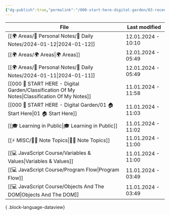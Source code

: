 ```yaml
---
{"dg-publish":true,"permalink":"/000-start-here-digital-garden/03-recently-edited-notes/","dgPassFrontmatter":true,"noteIcon":"3","created":"2023-12-14T09:05:52.599+05:30","updated":"2023-12-14T09:12:44.868+05:30"}
---
```


| File                                                                                             | Last modified      |
| ------------------------------------------------------------------------------------------------ | ------------------ |
| [[🌍 Areas/📧 Personal Notes/📓 Daily Notes/2024-01-12\|2024-01-12]]                          | 12.01.2024 - 10:10 |
| [[🌍 Areas/🌍 Areas\|🌍 Areas]]                                                               | 12.01.2024 - 05:49 |
| [[🌍 Areas/📧 Personal Notes/📓 Daily Notes/2024-01-11\|2024-01-11]]                          | 12.01.2024 - 05:49 |
| [[000 🏡 START HERE - Digital Garden/Classification Of My Notes\|Classification Of My Notes]] | 11.01.2024 - 11:58 |
| [[000 🏡 START HERE - Digital Garden/01 🏠 Start Here\|01 🏠 Start Here]]                     | 11.01.2024 - 11:03 |
| [[🎓 Learning in Public\|🎓 Learning in Public]]                                              | 11.01.2024 - 11:02 |
| [[⚡ MISC/✍🏻 Note Topics\|✍🏻 Note Topics]]                                                   | 11.01.2024 - 11:00 |
| [[💻 JavaScript Course/Variables & Values\|Variables & Values]]                               | 11.01.2024 - 11:00 |
| [[💻 JavaScript Course/Program Flow\|Program Flow]]                                           | 11.01.2024 - 03:49 |
| [[💻 JavaScript Course/Objects And The DOM\|Objects And The DOM]]                             | 11.01.2024 - 03:49 |

{ .block-language-dataview}